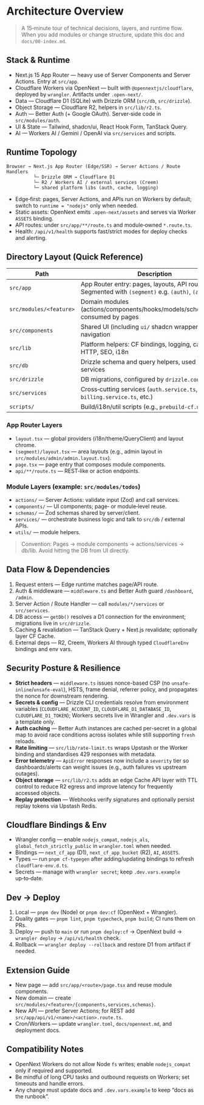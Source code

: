 # Architecture Overview
> A 15‑minute tour of technical decisions, layers, and runtime flow. When you add modules or change structure, update this doc and `docs/00-index.md`.

## Stack & Runtime
- Next.js 15 App Router — heavy use of Server Components and Server Actions. Entry at `src/app`.
- Cloudflare Workers via OpenNext — built with `@opennextjs/cloudflare`, deployed by `wrangler`. Artifacts under `.open-next/`.
- Data — Cloudflare D1 (SQLite) with Drizzle ORM (`src/db`, `src/drizzle`).
- Object Storage — Cloudflare R2, helpers in `src/lib/r2.ts`.
- Auth — Better Auth (+ Google OAuth). Server‑side code in `src/modules/auth`.
- UI & State — Tailwind, shadcn/ui, React Hook Form, TanStack Query.
- AI — Workers AI / Gemini / OpenAI via `src/services` and scripts.

## Runtime Topology
```
Browser → Next.js App Router (Edge/SSR) → Server Actions / Route Handlers
          └─ Drizzle ORM → Cloudflare D1
          └─ R2 / Workers AI / external services (Creem)
          └─ shared platform libs (auth, cache, logging)
```
- Edge‑first: pages, Server Actions, and APIs run on Workers by default; switch to `runtime = "nodejs"` only when needed.
- Static assets: OpenNext emits `.open-next/assets` and serves via Worker `ASSETS` binding.
- API routes: under `src/app/**/route.ts` and module‑owned `*.route.ts`.
- Health: `/api/v1/health` supports fast/strict modes for deploy checks and alerting.

## Directory Layout (Quick Reference)
| Path | Description |
| --- | --- |
| `src/app` | App Router entry: pages, layouts, API routes. Segmented with `(segment)` e.g. `(auth)`, `(admin)` |
| `src/modules/<feature>` | Domain modules (actions/components/hooks/models/schemas/utils) consumed by pages |
| `src/components` | Shared UI (including `ui/` shadcn wrappers), SEO, navigation |
| `src/lib` | Platform helpers: CF bindings, logging, cache, HTTP, SEO, i18n |
| `src/db` | Drizzle schema and query helpers, used by services |
| `src/drizzle` | DB migrations, configured by `drizzle.config.ts` |
| `src/services` | Cross‑cutting services (`auth.service.ts`, `billing.service.ts`, etc.) |
| `scripts/` | Build/i18n/util scripts (e.g., `prebuild-cf.mjs`) |

### App Router Layers
- `layout.tsx` — global providers (i18n/theme/QueryClient) and layout chrome.
- `(segment)/layout.tsx` — area layouts (e.g., admin layout in `src/modules/admin/admin.layout.tsx`).
- `page.tsx` — page entry that composes module components.
- `api/**/route.ts` — REST‑like or action endpoints.

### Module Layers (example: `src/modules/todos`)
- `actions/` — Server Actions: validate input (Zod) and call services.
- `components/` — UI components; page‑ or module‑level reuse.
- `schemas/` — Zod schemas shared by server/client.
- `services/` — orchestrate business logic and talk to `src/db` / external APIs.
- `utils/` — module helpers.

> Convention: Pages → module components → actions/services → db/lib. Avoid hitting the DB from UI directly.

## Data Flow & Dependencies
1. Request enters — Edge runtime matches page/API route.
2. Auth & middleware — `middleware.ts` and Better Auth guard `/dashboard`, `/admin`.
3. Server Action / Route Handler — call `modules/*/services` or `src/services`.
4. DB access — `getDb()` resolves a D1 connection for the environment; migrations live in `src/drizzle`.
5. Caching & revalidation — TanStack Query + Next.js revalidate; optionally layer CF Cache.
6. External deps — R2, Creem, Workers AI through typed `CloudflareEnv` bindings and env vars.

## Security Posture & Resilience
- **Strict headers** — `middleware.ts` issues nonce-based CSP (no `unsafe-inline`/`unsafe-eval`), HSTS, frame denial, referrer policy, and propagates the nonce for downstream rendering.
- **Secrets & config** — Drizzle CLI credentials resolve from environment variables (`CLOUDFLARE_ACCOUNT_ID`, `CLOUDFLARE_D1_DATABASE_ID`, `CLOUDFLARE_D1_TOKEN`); Workers secrets live in Wrangler and `.dev.vars` is a template only.
- **Auth caching** — Better Auth instances are cached per-secret in a global map to avoid race conditions across isolates while still supporting `fresh` reloads.
- **Rate limiting** — `src/lib/rate-limit.ts` wraps Upstash or the Worker binding and standardises 429 responses with metadata.
- **Error telemetry** — `ApiError` responses now include a `severity` tier so dashboards/alerts can weight issues (e.g., auth failures vs upstream outages).
- **Object storage** — `src/lib/r2.ts` adds an edge Cache API layer with TTL control to reduce R2 egress and improve latency for frequently accessed objects.
- **Replay protection** — Webhooks verify signatures and optionally persist replay tokens via Upstash Redis.

## Cloudflare Bindings & Env
- Wrangler config — enable `nodejs_compat`, `nodejs_als`, `global_fetch_strictly_public` in `wrangler.toml` when needed.
- Bindings — `next_cf_app` (D1), `next_cf_app_bucket` (R2), `AI`, `ASSETS`.
- Types — run `pnpm cf-typegen` after adding/updating bindings to refresh `cloudflare-env.d.ts`.
- Secrets — manage with `wrangler secret`; keep `.dev.vars.example` up‑to‑date.

## Dev → Deploy
1. Local — `pnpm dev` (Node) or `pnpm dev:cf` (OpenNext + Wrangler).
2. Quality gates — `pnpm lint`, `pnpm typecheck`, `pnpm build`; CI runs them on PRs.
3. Deploy — push to `main` or run `pnpm deploy:cf` → OpenNext build → `wrangler deploy` → `/api/v1/health` check.
4. Rollback — `wrangler deploy --rollback` and restore D1 from artifact if needed.

## Extension Guide
- New page — add `src/app/<route>/page.tsx` and reuse module components.
- New domain — create `src/modules/<feature>/{components,services,schemas}`.
- New API — prefer Server Actions; for REST add `src/app/api/v1/<name>/<action>.route.ts`.
- Cron/Workers — update `wrangler.toml`, `docs/opennext.md`, and deployment docs.

## Compatibility Notes
- OpenNext Workers do not allow Node `fs` writes; enable `nodejs_compat` only if required and supported.
- Be mindful of long CPU tasks and outbound requests on Workers; set timeouts and handle errors.
- Any change must update docs and `.dev.vars.example` to keep “docs as the runbook”.

